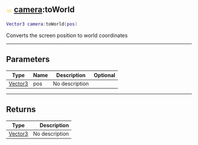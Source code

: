 ## ![shared](../../.gitbook/assets/shared.png) [camera](./readme/camera.md):toWorld

```lua
Vector3 camera:toWorld(pos)
```

Converts the screen position to world coordinates

------
## Parameters

| Type   | Name | Description | Optional |
| ------ | ---- | ----------- | -------: |
| [Vector3](./readme/vector3.md) | pos | No description |  |


------
## Returns

| Type   | Description |
| ------ | ----------: |
| [Vector3](./readme/vector3.md) | No description |

